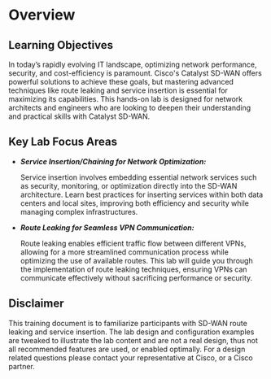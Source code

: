 # Overview

## Learning Objectives

In today’s rapidly evolving IT landscape, optimizing network performance, security, and cost-efficiency is paramount. Cisco's Catalyst SD-WAN offers powerful solutions to achieve these goals, but mastering advanced techniques like route leaking and service insertion is essential for maximizing its capabilities. This hands-on lab is designed for network architects and engineers who are looking to deepen their understanding and practical skills with Catalyst SD-WAN.

## Key Lab Focus Areas

- ***Service Insertion/Chaining for Network Optimization:***

  Service insertion involves embedding essential network services such as security, monitoring, or optimization directly into the SD-WAN architecture. Learn best practices for inserting services within both data centers and local sites, improving both efficiency and security while managing complex infrastructures.

- ***Route Leaking for Seamless VPN Communication:***

  Route leaking enables efficient traffic flow between different VPNs, allowing for a more streamlined communication process while optimizing the use of available routes. This lab will guide you through the implementation of route leaking techniques, ensuring VPNs can communicate effectively without sacrificing performance or security.

## Disclaimer

This training document is to familiarize participants with SD-WAN route leaking and service insertion. The lab design and configuration examples are tweaked to illustrate the lab content and are not a real design, thus not all recommended features are used, or enabled optimally. For a design related questions please contact your representative at Cisco, or a Cisco partner.
